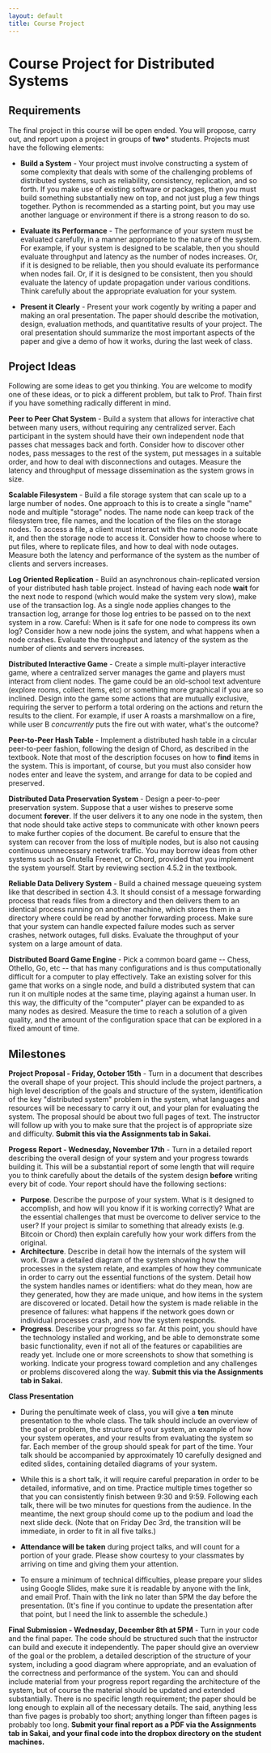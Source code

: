 ```yaml
---
layout: default
title: Course Project
---
```


# Course Project for Distributed Systems

## Requirements

The final project in this course will be open ended.  You will propose, carry out, and report upon a project in groups of **two*** students.
Projects must have the following elements:

- **Build a System** - Your project must involve constructing a system of some complexity
that deals with some of the challenging problems of distributed systems, such as reliability, consistency,
replication, and so forth. If you make use of existing software or packages, then you must build something
substantially new on top, and not just plug a few things together. Python is recommended as a starting point, but you may use
another language or environment if there is a strong reason to do so.

- **Evaluate its Performance** - The performance of your system must be evaluated carefully, in
a manner appropriate to the nature of the system.  For example, if your system is designed to be
scalable, then you should evaluate throughput and latency as the number of nodes increases.
Or, if it is designed to be reliable, then you should evaluate its performance when nodes fail.
Or, if it is designed to be consistent, then you should evaluate the latency of update propagation
under various conditions.  Think carefully about the appropriate evaluation for your system.

- **Present it Clearly** - Present your work cogently by writing a paper and making an oral presentation.
The paper should describe the motivation, design, evaluation methods, and quantitative results of your project.
The oral presentation should summarize the most important aspects of the paper and give a demo of how it works,
during the last week of class.

## Project Ideas

Following are some ideas to get you thinking.  You are welcome to modify one of these ideas,
or to pick a different problem, but talk to Prof. Thain first if you have something radically different in mind.

**Peer to Peer Chat System** - Build a system that allows for interactive chat
between many users, without requiring any centralized server.  Each participant
in the system should have their own independent node that passes chat messages
back and forth.  Consider how to discover other nodes, pass messages to the rest
of the system, put messages in a suitable order, and how to deal with disconnections
and outages.  Measure the latency and throughput of message dissemination as
the system grows in size.

**Scalable Filesystem** - Build a file storage system that can scale up to a large
number of nodes.  One approach to this is to create a single "name" node and multiple "storage" nodes.
The name node can keep track of the filesystem tree, file names, and the location of the files on the storage nodes.
To access a file, a client must interact with the name node to locate it, and then the storage node to access it.
Consider how to choose where to put files, where to replicate files, and how to deal with node outages.
Measure both the latency and performance of the system as the number of clients and servers increases.

**Log Oriented Replication** - Build an asynchronous chain-replicated version of your distributed hash table project.
Instead of having each node **wait** for the next node to respond (which would make the system very slow),
make use of the transaction log.  As a single node applies changes to the transaction log, arrange for those
log entries to be passed on to the next system in a row.  Careful: When is it safe for one node to compress
its own log?  Consider how a new node joins the system, and what happens when a node crashes.
Evaluate the throughput and latency of the system as the number of clients and servers increases.

**Distributed Interactive Game** - Create a simple multi-player interactive game, where a centralized
server manages the game and players must interact from client nodes.  The game could be an old-school text
adventure (explore rooms, collect items, etc) or something more graphical if you are so inclined.
Design into the game some actions that are mutually exclusive, requiring the server to perform a total
ordering on the actions and return the results to the client. For example, if user A roasts a marshmallow on a fire,
while user B *concurrently* puts the fire out with water, what's the outcome?

**Peer-to-Peer Hash Table** - Implement a distributed hash table in a circular peer-to-peer fashion,
following the design of Chord, as described in the textbook.  Note that most of the description focuses
on how to **find** items in the system.  This is important, of course, but you must also consider how
nodes enter and leave the system, and arrange for data to be copied and preserved.

**Distributed Data Preservation System** - Design a peer-to-peer preservation system.
Suppose that a user wishes to preserve some document **forever**.  If the user delivers
it to any one node in the system, then that node should take active
steps to communicate with other known peers to make further copies of
the document.  Be careful to ensure that the system can recover from
the loss of multiple nodes, but is also not causing continuous unnecessary network traffic.
You may borrow ideas from other systems such as Gnutella
Freenet, or Chord, provided that you implement the system yourself.
Start by reviewing section 4.5.2 in the textbook.

**Reliable Data Delivery System** - Build a chained message
queueing system like that described in section 4.3.  It should consist
of a message forwarding process that reads files from a directory and then
delivers them to an identical process running on another machine,
which stores them in a directory where could be read by another
forwarding process.  Make sure that your system can handle expected
failure modes such as server crashes, network outages, full disks.
Evaluate the throughput of your system on a large amount of data.

**Distributed Board Game Engine** - Pick a common board game  -- Chess, Othello, Go, etc -- that
has many configurations and is thus computationally difficult for a computer to play effectively.
Take an existing solver for this game that works on a single node, and build a distributed system
that can run it on multiple nodes at the same time, playing against a human user.
In this way, the difficulty of the "computer" player can be expanded to as many nodes as desired.
Measure the time to reach a solution of a given quality, and the amount of the configuration space
that can be explored in a fixed amount of time.

## Milestones

**Project Proposal - Friday, October 15th** -
Turn in a document that describes the overall shape of your project.
This should include the project partners, a high level description
of the goals and structure of the system, identification of the key
"distributed system" problem in the system, 
what languages and resources will be necessary to carry it out,
and your plan for evaluating the system.  The proposal should be
about two full pages of text.  The instructor will follow up with
you to make sure that the project is of appropriate size and difficulty.
**Submit this via the Assignments tab in Sakai.**

**Progess Report - Wednesday, November 17th** -
Turn in a detailed report describing the overall design of your
system and your progress towards building it.  This will be a substantial
report of some length that will require you to  think carefully about the
details of the system design **before**
writing every bit of code.  Your report should have the following sections:
- **Purpose**. Describe the purpose of your system.  What is it designed to
accomplish, and how will you know if it is working correctly?
What are the essential challenges that must be overcome to deliver service to the user?
If your project is similar to something that already exists (e.g. Bitcoin or Chord) then explain carefully
how your work differs from the original.
- **Architecture**.  Describe in detail how the internals of the system will work.
Draw a detailed diagram of the system showing how the processes in the system relate,
and examples of how they communicate in order to carry out the essential functions of
the system.  Detail how the system handles names or identifiers: what do they mean,
how are they generated, how they are made unique, and how items in the system are discovered or located.
Detail how the system is made reliable in the presence of failures: what happens
if the network goes down or individual processes crash, and how the system responds.
- **Progress**.  Describe your progress so far.  At this point, you should have
the technology installed and working, and be able to demonstrate some basic functionality,
even if not all of the features or capabilities are ready yet.  Include one or more
screenshots to show that something is working.  Indicate your progress
toward completion and any challenges or problems discovered along the way.
**Submit this via the Assignments tab in Sakai.**

**Class Presentation**

- During the penultimate week of class, you
will give a **ten** minute presentation to the whole class.
The talk should include an overview of the goal or problem, the structure of your
system, an example of how your system operates, and your results from evaluating
the system so far.  Each member of the group should speak for part of the time.
Your talk should be accompanied by approximately 10 carefully designed
and edited slides, containing detailed diagrams of your system.

- While this is a short talk, it will require careful preparation
in order to be detailed, informative, and on time.  Practice multiple times
together so that you can consistently finish between 9:30 and 9:59.
Following each talk, there will be two minutes for questions from the audience.
In the meantime, the next group should come up to the podium and load the next
slide deck.  (Note that on Friday Dec 3rd, the transition will be immediate,
in order to fit in all five talks.)

- **Attendance will be taken** during project talks, and will count for a portion
of your grade. Please show courtesy to your classmates by arriving on time and
giving them your attention.

- To ensure a minimum of technical difficulties, please prepare your slides using
Google Slides, make sure it is readable by anyone with the link, and email Prof. Thain
with the link no later than 5PM the day before the presentation.  (It's fine if you
continue to update the presentation after that point, but I need the link to assemble
the schedule.)

**Final Submission - Wednesday, December 8th at 5PM** - Turn in your code and the final paper.
The code should be structured such that the instructor can build and
execute it independently.  The paper should give an overview of the
goal or the problem, a detailed description of the structure of your
system, including a good diagram where appropriate, and an evaluation
of the correctness and performance of the system.  You can and should include
material from your progress report regarding the architecture of the system,
but of course the material should be updated and extended substantially.
There is no specific length requirement; the paper should be long enough to explain all
of the necessary details.  The said, anything less than five pages
is probably too short; anything longer than fifteen pages is probably too long.
**Submit your final report as a PDF via the Assignments tab in Sakai,
and your final code into the dropbox directory on the student machines.**


